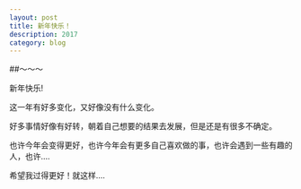 ```yaml
---
layout: post
title: 新年快乐！
description: 2017
category: blog
---
```


##～～～

新年快乐!

这一年有好多变化，又好像没有什么变化。

好多事情好像有好转，朝着自己想要的结果去发展，但是还是有很多不确定。

也许今年会变得更好，也许今年会有更多自己喜欢做的事，也许会遇到一些有趣的人，也许....

希望我过得更好！就这样....


